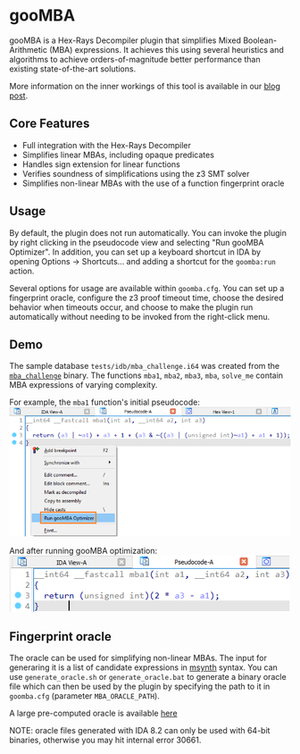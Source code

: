 # gooMBA

gooMBA is a Hex-Rays Decompiler plugin that simplifies Mixed Boolean-Arithmetic
(MBA) expressions. It achieves this using several heuristics and algorithms to
achieve orders-of-magnitude better performance than existing state-of-the-art
solutions.

More information on the inner workings of this tool is available in our [blog
post](https://hex-rays.com/blog/deobfuscation-with-goomba/).

## Core Features
- Full integration with the Hex-Rays Decompiler
- Simplifies linear MBAs, including opaque predicates
- Handles sign extension for linear functions
- Verifies soundness of simplifications using the z3 SMT solver
- Simplifies non-linear MBAs with the use of a function fingerprint oracle

## Usage

By default, the plugin does not run automatically. You can invoke the plugin
by right clicking in the pseudocode view and selecting "Run gooMBA Optimizer".
In addition, you can set up a keyboard shortcut in IDA by opening Options ->
Shortcuts... and adding a shortcut for the `goomba:run` action.

Several options for usage are available within `goomba.cfg`. You can set up a
fingerprint oracle, configure the z3 proof timeout time, choose the desired behavior when
timeouts occur, and choose to make the plugin run automatically without needing
to be invoked from the right-click menu.

## Demo

The sample database `tests/idb/mba_challenge.i64` was created from the [`mba_challenge`](https://github.com/mrphrazer/msynth/blob/main/samples/mba_challenge) binary.
The functions `mba1`, `mba2`, `mba3`, `mba`, `solve_me` contain MBA expressions of varying complexity.

For example, the `mba1` function's initial pseudocode:
![mba1 initial pseudocode](./images/mba1_before.png)

And after running gooMBA optimization:
![mba1 pseudocode optimized](./images/mba1_after.png)


## Fingerprint oracle

The oracle can be used for simplifying non-linear MBAs.
The input for generaring it is a list of candidate expressions in [msynth](https://github.com/mrphrazer/msynth) syntax.
You can use `generate_oracle.sh` or `generate_oracle.bat` to generate a binary 
oracle file which can then be used by the plugin by specifying the path to it 
in `goomba.cfg` (parameter `MBA_ORACLE_PATH`).

A large pre-computed oracle is available [here](https://hex-rays.com/products/ida/support/freefiles/goomba-oracle.7z)

NOTE: oracle files generated with IDA 8.2 can only be used with 64-bit binaries, otherwise you may hit internal error 30661.
